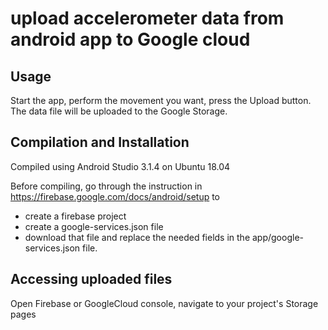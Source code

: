 # upload accelerometer data from android app to Google cloud
 
## Usage

Start the app, perform the movement you want, press the Upload button.
The data file will be uploaded to the Google Storage.

## Compilation and  Installation
Compiled using Android Studio 3.1.4 on Ubuntu 18.04

Before compiling, go through the instruction in https://firebase.google.com/docs/android/setup to 
 - create a firebase project
 - create a google-services.json file
 - download that file and replace the needed fields in the app/google-services.json file.
 
 ## Accessing uploaded files
 Open Firebase or GoogleCloud console, navigate to your project's Storage pages
 